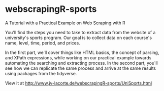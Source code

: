 # webscrapingR-sports
A Tutorial with a Practical Example on Web Scraping with R

You'll find the steps you need to take to extract data from the website of a university's sports program. 
Our goal is to collect data on each course's name, level, time, period, and prices.

In the first part, we'll cover things like HTML basics, the concept of parsing, and XPath expressions, while working on our practical 
example towards automating the searching and extracting process. 
In the second part, you'll see how we can replicate the same process and arrive at the same results using packages from the tidyverse.

View it at http://www.jv-lacorte.de/webscrapingR-sports/UniSports.html
